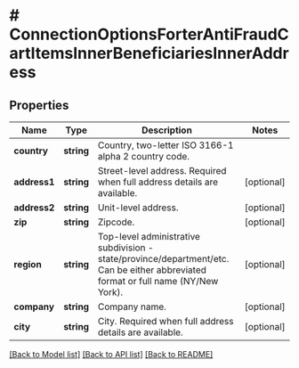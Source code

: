 # # ConnectionOptionsForterAntiFraudCartItemsInnerBeneficiariesInnerAddress

## Properties

Name | Type | Description | Notes
------------ | ------------- | ------------- | -------------
**country** | **string** | Country, two-letter ISO 3166-1 alpha 2 country code. |
**address1** | **string** | Street-level address. Required when full address details are available. | [optional]
**address2** | **string** | Unit-level address. | [optional]
**zip** | **string** | Zipcode. | [optional]
**region** | **string** | Top-level administrative subdivision - state/province/department/etc. Can be either abbreviated format or full name (NY/New York). | [optional]
**company** | **string** | Company name. | [optional]
**city** | **string** | City. Required when full address details are available. | [optional]

[[Back to Model list]](../../README.md#models) [[Back to API list]](../../README.md#endpoints) [[Back to README]](../../README.md)
